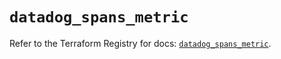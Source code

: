 # `datadog_spans_metric`

Refer to the Terraform Registry for docs: [`datadog_spans_metric`](https://registry.terraform.io/providers/datadog/datadog/3.74.0/docs/resources/spans_metric).

